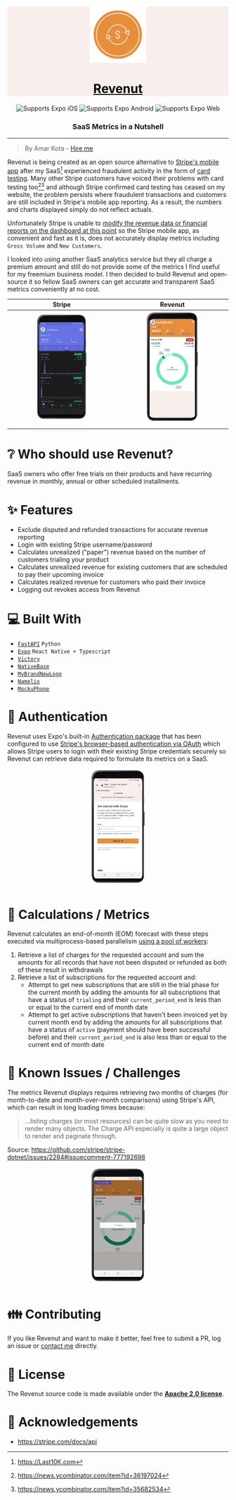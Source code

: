 <div align="center" style="background-color: #F8EFED;">
  <a href="https://revenut.com/" style="color: black;">
    <img alt="revenut" src="assets/Revenut-logo-128x128.png" width="128" height="128">
    <h1>Revenut</h1>
  </a>
</div>

<div align="center">
  <!-- iOS -->
  <img alt="Supports Expo iOS" longdesc="Supports Expo iOS" src="https://img.shields.io/badge/iOS-4630EB.svg?style=flat-square&logo=APPLE&labelColor=999999&logoColor=fff" />
  <!-- Android -->
  <img alt="Supports Expo Android" longdesc="Supports Expo Android" src="https://img.shields.io/badge/Android-4630EB.svg?style=flat-square&logo=ANDROID&labelColor=A4C639&logoColor=fff" />
  <!-- Web -->
  <img alt="Supports Expo Web" longdesc="Supports Expo Web" src="https://img.shields.io/badge/web-4630EB.svg?style=flat-square&logo=GOOGLE-CHROME&labelColor=4285F4&logoColor=fff" />

  <h3 align="center">SaaS Metrics in a Nutshell</h3>
</div>

---
> By Amar Kota - [Hire me](https://amarkota.com/resume)

Revenut is being created as an open source alternative to [Stripe's mobile app](https://support.stripe.com/questions/stripe-iphone-and-android-mobile-apps-mobile-dashboard-app-for-standard-direct-users) after my SaaS[^1] experienced fraudulent activity in the form of [card testing](https://stripe.com/docs/disputes/prevention/card-testing). Many other Stripe customers have voiced their problems with card testing too[^2][^3] and although Stripe confirmed card testing has ceased on my website, the problem persists where fraudulent transactions and customers are still included in Stripe's mobile app reporting. As a result, the numbers and charts displayed simply do not reflect actuals. 

Unfortunately Stripe is unable to [modify the revenue data or financial reports on the dashboard at this point](assets/Revenut-Screenshot-Stripe-Email.png) so the Stripe mobile app, as convenient and fast as it is, does not accurately display metrics including `Gross Volume` and `New Customers`. 

I looked into using another SaaS analytics service but they all charge a premium amount and still do not provide some of the metrics I find useful for my freemium business model. I then decided to build Revenut and open-source it so fellow SaaS owners can get accurate and transparent SaaS metrics conveniently at no cost.

|  Stripe        |  Revenut       |
|     :---:      |     :---:      |
| [<img alt="Screenshot Stripe Mobile App" src="assets/Revenut-Screenshot-Stripe-Mobile.png" width="50%" alt="Stripe Mobile App" />](assets/Revenut-Screenshot-Stripe-Mobile.png) | [<img src="assets/Revenut-Screenshot-Dashboard.png" width="50%" alt="Revenut Mobile App" />](assets/Revenut-Screenshot-Dashboard.png)     |


#  ❔ Who should use Revenut?
SaaS owners who offer free trials on their products and have recurring revenue in monthly, annual or other scheduled installments. 


#  ✨ Features
- Exclude disputed and refunded transactions for accurate revenue reporting
- Login with existing Stripe username/password
- Calculates unrealized ("paper") revenue based on the number of customers trialing your product
- Calculates unrealized revenue for existing customers that are scheduled to pay their upcoming invoice
- Calculates realized revenue for customers who paid their invoice
- Logging out revokes access from Revenut


#  💻 Built With
- [`FastAPI`](https://fastapi.tiangolo.com/) `Python`
- [`Expo`](https://expo.dev) `React Native + Typescript`
- [`Victory`](https://formidable.com/open-source/victory/)
- [`NativeBase`](https://nativebase.io/)
- [`MyBrandNewLogo`](https://mybrandnewlogo.com/)
- [`Namelix`](https://namelix.com)
- [`MockuPhone`](https://mockuphone.com/)


#  🚦 Authentication
Revenut uses Expo's built-in [Authentication package](https://docs.expo.dev/develop/authentication/) that has been configured to use [Stripe's browser-based authentication via OAuth](https://stripe.com/docs/connect/oauth-reference) which allows Stripe users to login with their existing Stripe credentials securely so Revenut can retrieve data required to formulate its metrics on a SaaS.
<p align="center"><img src="assets/Revenut-Screenshot-Stripe-Login.png" width="25%" alt="Revenut Authentication" /></p>


#  📐 Calculations / Metrics
Revenut calculates an end-of-month (EOM) forecast with these steps executed via multiprocess-based parallelism [using a pool of workers](https://docs.python.org/3/library/multiprocessing.html#using-a-pool-of-workers):
1. Retrieve a list of charges for the requested account and sum the amounts for all records that have not been disputed or refunded as both of these result in withdrawals
2. Retrieve a list of subscriptions for the requested account and:
    - Attempt to get new subscriptions that are still in the trial phase for the current month by adding the amounts for all subscriptions that have a status of `trialing` and their `current_period_end` is less than or equal to the current end of month date
    - Attempt to get active subscriptions that haven't been invoiced yet by current month end by adding the amounts for all subscriptions that have a status of `active` (payment should have been successful before) and their `current_period_end` is also less than or equal to the current end of month date


#  🙋 Known Issues / Challenges
The metrics Revenut displays requires retrieving two months of charges (for month-to-date and month-over-month comparisons) using Stripe's API, which can result in long loading times because: 

> ...listing charges (or most resources) can be quite slow as you need to render many objects. The Charge API especially is quite a large object to render and paginate through.

Source: https://github.com/stripe/stripe-dotnet/issues/2284#issuecomment-777192698
<p align="center"><img src="assets/Revenut-Screenshot-Loading.png" width="25%" alt="Revenut Loading" /></p>


#  👪 Contributing
If you like Revenut and want to make it better, feel free to submit a PR, log an issue or [contact me](https://amarkota.com/contact) directly.


#  🔖 License
The Revenut source code is made available under the [**Apache 2.0 license**](LICENSE).


#  🙌 Acknowledgements
- https://stripe.com/docs/api


[^1]: https://Last10K.com
[^2]: https://news.ycombinator.com/item?id=36197024
[^3]: https://news.ycombinator.com/item?id=35682534